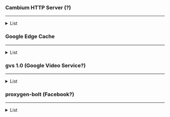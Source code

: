 ### Cambium HTTP Server (?)

<hr>

<details>
    <summary>List</summary>
    <!-- have to be followed by an empty line! -->
    
    114.5.10.113
    114.5.10.114
</details>

### Google Edge Cache

<hr>

<details>
    <summary>List</summary>
    <!-- have to be followed by an empty line! -->
    
    114.4.169.246
    114.4.169.247
    114.4.169.249
    114.4.169.250
    114.4.169.251
    114.4.169.252
    114.4.169.253
    114.5.10.54
    114.5.10.55
    114.5.10.56
    114.5.10.57
    114.5.10.58
    114.5.10.59
    114.5.10.60
    114.5.10.61
    114.5.10.88
    114.5.10.89
    114.5.10.90
    114.5.10.91
    114.5.10.92
    114.5.10.93
    114.10.0.55
    114.10.0.56
    114.10.0.57
    114.10.0.58
    114.10.0.59
    114.10.0.60
    114.10.0.61
    114.10.0.91
    114.10.0.92
    114.10.0.93
    114.10.0.121
    114.10.0.123
    114.10.0.124
    114.10.0.125
</details>

### gvs 1.0 (Google Video Service?)

<hr>

<details>
    <summary>List</summary>
    <!-- have to be followed by an empty line! -->
    
    114.4.7.12
    114.4.7.14
    114.4.7.16
    114.4.7.18
    114.4.7.19
    114.4.7.30
    114.4.160.13
    114.4.160.15
    114.4.160.16
    114.4.160.18
    114.4.160.19
    114.4.160.62
    114.4.160.76
    114.4.160.77
    114.4.160.78
    114.4.160.79
    114.4.160.80
    114.4.160.81
    114.4.160.82
    114.4.160.83
    114.4.160.140
    114.4.160.141
    114.4.160.142
    114.4.160.143
    114.4.160.145
    114.4.160.190
    114.4.160.204
    114.4.160.205
    114.4.160.206
    114.4.160.207
    114.4.160.209
    114.4.160.210
    114.4.160.211
    114.4.160.254
    114.4.169.236
    114.4.169.237
    114.4.169.238
    114.4.169.239
    114.4.169.240
    114.4.169.241
    114.4.169.242
    114.4.169.243
    114.5.10.12
    114.5.10.13
    114.5.10.14
    114.5.10.15
    114.5.10.16
    114.5.10.17
    114.5.10.18
    114.5.10.19
    114.5.10.62
    114.5.10.76
    114.5.10.77
    114.5.10.78
    114.5.10.79
    114.5.10.80
    114.5.10.81
    114.5.10.94
    114.10.0.12
    114.10.0.14
    114.10.0.15
    114.10.0.16
    114.10.0.17
    114.10.0.18
    114.10.0.62
    114.10.0.77
    114.10.0.78
    114.10.0.94
    114.10.0.108
    114.10.0.109
    114.10.0.110
    114.10.0.111
    114.10.0.112
    114.10.0.126
</details>

### proxygen-bolt (Facebook?)

<hr>

<details>
    <summary>List</summary>
    <!-- have to be followed by an empty line! -->
    
    114.4.169.17
    114.4.169.19
    114.4.169.20
    114.4.169.30
    114.4.169.31
    114.4.169.32
    114.4.169.33
    114.4.169.34
    114.4.169.42
    114.4.169.43
    114.4.169.81
    114.4.169.83
    114.4.169.84
    114.4.169.94
    114.4.169.95
    114.4.169.96
    114.4.169.97
    114.4.169.98
    114.4.169.106
    114.4.169.107
    114.4.169.146
    114.4.169.148
    114.4.169.158
    114.4.169.159
    114.4.169.161
    114.4.169.171
    114.5.10.145
    114.5.10.146
    114.5.10.147
    114.5.10.148
    114.5.10.158
    114.5.10.159
    114.5.10.160
    114.5.10.161
    114.5.10.162
    114.5.10.170
    114.5.10.171
    114.5.10.209
    114.5.10.210
    114.5.10.211
    114.5.10.212
    114.5.10.222
    114.5.10.223
    114.5.10.224
    114.5.10.225
    114.5.10.227
    114.5.10.234
    114.5.10.235
</details>

